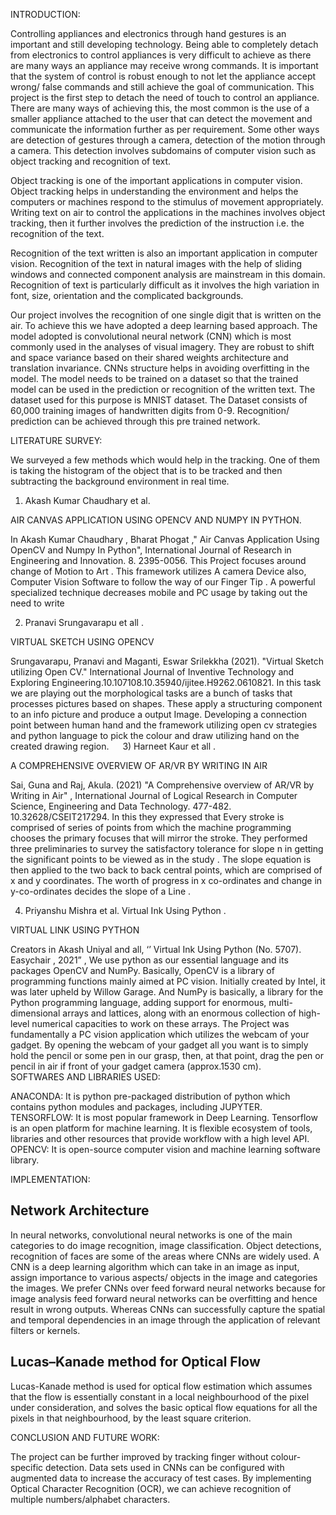 INTRODUCTION:

Controlling appliances and electronics through hand gestures is an important and still developing technology. Being able to completely detach from electronics to control appliances is very difficult to achieve as there are many ways an appliance may receive wrong commands. It is important that the system of control is robust enough to not let the appliance accept wrong/ false commands and still achieve the goal of communication. This project is the first step to detach the need of touch to control an appliance. There are many ways of achieving this, the most common is the use of a smaller appliance attached to the user that can detect the movement and communicate the information further as per requirement. Some other ways are detection of gestures through a camera, detection of the motion through a camera. This detection involves subdomains of computer vision such as object tracking and recognition of text.

Object tracking is one of the important applications in computer vision. Object tracking helps in understanding the environment and helps the computers or machines respond to the stimulus of movement appropriately. Writing text on air to control the applications in the machines involves object tracking, then it further involves the prediction of the instruction i.e. the recognition of the 
text. 

Recognition of the text written is also an important application in computer vision. Recognition of the text in natural images with the help of sliding windows and connected component analysis are mainstream in this domain. Recognition of text is particularly difficult as it involves the high variation in font, size, orientation and the complicated backgrounds.

Our project involves the recognition of one single digit that is written on the air. To achieve this we have adopted a deep learning based approach. The model adopted is convolutional neural network (CNN) which is most commonly used in the analyses of visual imagery. They are robust to shift and space variance based on their shared weights architecture and translation invariance. CNNs structure helps in avoiding overfitting in the model. The model needs to be trained on a dataset so that the trained model can be used in the prediction or recognition of the written text. The dataset used for this purpose is MNIST dataset. The Dataset consists of 60,000 training images of handwritten digits from 0-9. Recognition/ prediction can be achieved through this pre trained network. 

LITERATURE SURVEY:

We surveyed a few methods which would help in the tracking. One of them is taking the histogram of the object that is to be tracked and then subtracting the background environment in real time. 


1)	Akash Kumar Chaudhary et al. 

AIR CANVAS APPLICATION USING OPENCV AND NUMPY IN PYTHON. 

In Akash Kumar Chaudhary , Bharat Phogat ," Air Canvas Application Using OpenCV and Numpy In Python", International Journal of Research in  Engineering and Innovation. 8. 2395-0056. This Project focuses around change of Motion to Art . This framework utilizes A camera Device also, Computer Vision Software to follow the way of our Finger Tip . A powerful specialized technique decreases mobile and PC usage by taking out the need to write
 

2)	Pranavi Srungavarapu et all . 

VIRTUAL SKETCH USING OPENCV 

Srungavarapu, Pranavi and Maganti, Eswar Srilekkha (2021). "Virtual Sketch utilizing Open CV." International Journal of Inventive Technology and Exploring Engineering.10.107108.10.35940/ijitee.H9262.0610821. In this task we are playing out the morphological tasks are a bunch of tasks that processes pictures based on shapes. These apply a structuring component to an info picture and produce a output Image. Developing a connection point between human hand and the framework utilizing open cv strategies and python language to pick the colour and draw utilizing hand on the created drawing region.
 
3)	Harneet Kaur et all . 

A COMPREHENSIVE OVERVIEW OF AR/VR BY WRITING IN AIR

Sai, Guna and Raj, Akula. (2021) "A Comprehensive overview of AR/VR by Writing in Air" , International Journal of Logical Research in Computer Science, Engineering and Data Technology. 477-482. 10.32628/CSEIT217294. In this they expressed that Every stroke is comprised of series of points from which the machine programming chooses the primary focuses that will mirror the stroke. They performed three preliminaries to survey the satisfactory tolerance for slope n in getting the significant points to be viewed as in the study . The slope equation is then applied to the two back to back central points, which are comprised of x and y coordinates. The worth of progress in x co-ordinates and change in y-co-ordinates decides the slope of a Line .


4)	Priyanshu Mishra et al. Virtual Ink Using Python .

VIRTUAL LINK USING PYTHON

Creators in Akash Uniyal and all, ‘’ Virtual Ink Using Python (No. 5707). Easychair , 2021” , We use python as our essential language and its packages OpenCV and NumPy. Basically, OpenCV is a library of programming functions mainly aimed at PC vision. Initially created by Intel, it was later upheld by Willow Garage. And NumPy is basically, a library for the Python programming language, adding support for enormous, multi-dimensional arrays and lattices, along with an enormous collection of high-level numerical capacities to work on these arrays. The Project was fundamentally a PC vision application which utilizes the webcam of your gadget. By opening the webcam of your gadget all you want is to simply hold the pencil or some pen in our grasp, then, at that point, drag the pen or pencil in air if front of your gadget camera (approx.1530 cm).
 
SOFTWARES AND LIBRARIES USED:

ANACONDA: It is python pre-packaged distribution of python which contains python modules and packages, including JUPYTER.
TENSORFLOW: It is most popular framework in Deep Learning. Tensorflow is an open platform for machine learning. It is flexible ecosystem of tools, libraries and other resources that provide workflow with a high level API.
OPENCV: It is open-source computer vision and machine learning software library.

IMPLEMENTATION:

## Network Architecture
In neural networks, convolutional neural networks is one of the main categories to do image recognition, image classification. Object detections, recognition of faces are some of the areas where CNNs are widely used. A CNN is a deep learning algorithm which can take in an image as input, assign importance to various aspects/ objects in the image and categories the images. We prefer CNNs over feed forward neural networks because for image analysis feed forward neural networks can be overfitting and hence result in wrong outputs. Whereas CNNs can successfully capture the spatial and temporal dependencies in an image through the application of relevant filters or kernels.

## Lucas–Kanade method for Optical Flow
Lucas-Kanade method is used for optical flow estimation which assumes that the flow is essentially constant in a local neighbourhood of the pixel under consideration, and solves the basic optical flow equations for all the pixels in that neighbourhood, by the least square criterion.

CONCLUSION AND FUTURE WORK:

The project can be further improved by tracking finger without colour-specific detection. Data sets used in CNNs can be configured with augmented data to increase the accuracy of test cases. By implementing Optical Character Recognition (OCR), we can achieve recognition of multiple numbers/alphabet characters.
